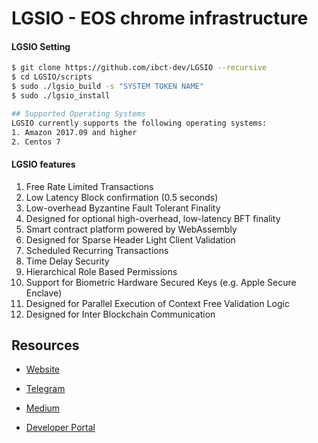 # LGSIO - EOS chrome infrastructure

#### LGSIO Setting

```sh
$ git clone https://github.com/ibct-dev/LGSIO --recursive
$ cd LGSIO/scripts
$ sudo ./lgsio_build -s "SYSTEM TOKEN NAME"
$ sudo ./lgsio_install

## Supported Operating Systems
LGSIO currently supports the following operating systems:
1. Amazon 2017.09 and higher
2. Centos 7

```

#### LGSIO features

1. Free Rate Limited Transactions
2. Low Latency Block confirmation (0.5 seconds)
3. Low-overhead Byzantine Fault Tolerant Finality
4. Designed for optional high-overhead, low-latency BFT finality
5. Smart contract platform powered by WebAssembly
6. Designed for Sparse Header Light Client Validation
7. Scheduled Recurring Transactions
8. Time Delay Security
9. Hierarchical Role Based Permissions
10. Support for Biometric Hardware Secured Keys (e.g. Apple Secure Enclave)
11. Designed for Parallel Execution of Context Free Validation Logic
12. Designed for Inter Blockchain Communication

## Resources

- [Website](https://kr.eoschrome.io/)

- [Telegram](https://t.me/eos_chrome)

- [Medium](https://medium.com/eoschrome)

- [Developer Portal](https://developers.eos.io)
